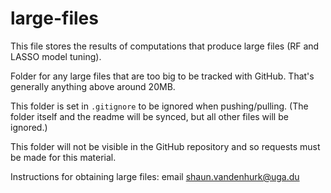 # large-files

This file stores the results of computations that produce large files (RF and LASSO model tuning). 

Folder for any large files that are too big to be tracked with GitHub.
That's generally anything above around 20MB. 

This folder is set in `.gitignore` to be ignored when pushing/pulling. (The folder itself and the readme will be synced, but all other files will be ignored.)

This folder will not be visible in the GitHub repository and so requests must be made for this material.

Instructions for obtaining large files: email shaun.vandenhurk@uga.du
